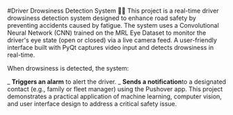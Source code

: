 #Driver Drowsiness Detection System 🚗💤
This project is a real-time driver drowsiness detection system designed to enhance road safety by preventing accidents caused by fatigue. The system uses a Convolutional Neural Network (CNN) trained on the MRL Eye Dataset to monitor the driver's eye state (open or closed) via a live camera feed. A user-friendly interface built with PyQt captures video input and detects drowsiness in real-time.

When drowsiness is detected, the system:

_ **Triggers an alarm** to alert the driver.
_ **Sends a notification**to a designated contact (e.g., family or fleet manager) using the Pushover app.
This project demonstrates a practical application of machine learning, computer vision, and user interface design to address a critical safety issue.
